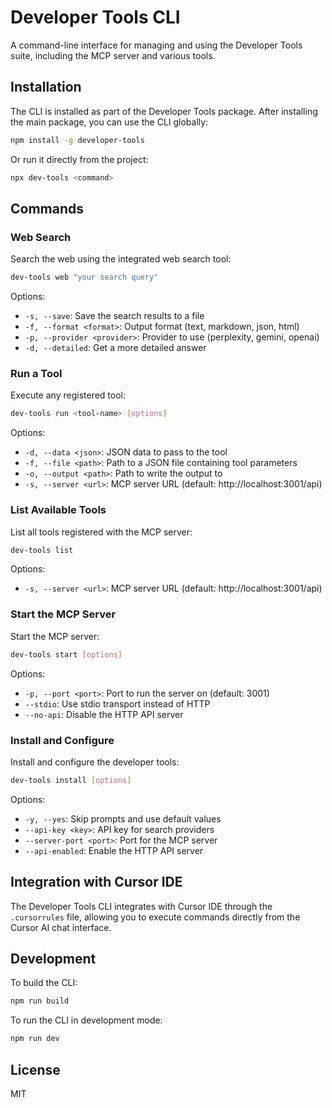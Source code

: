 # Developer Tools CLI

A command-line interface for managing and using the Developer Tools suite, including the MCP server and various tools.

## Installation

The CLI is installed as part of the Developer Tools package. After installing the main package, you can use the CLI globally:

```bash
npm install -g developer-tools
```

Or run it directly from the project:

```bash
npx dev-tools <command>
```

## Commands

### Web Search

Search the web using the integrated web search tool:

```bash
dev-tools web "your search query"
```

Options:
- `-s, --save`: Save the search results to a file
- `-f, --format <format>`: Output format (text, markdown, json, html)
- `-p, --provider <provider>`: Provider to use (perplexity, gemini, openai)
- `-d, --detailed`: Get a more detailed answer

### Run a Tool

Execute any registered tool:

```bash
dev-tools run <tool-name> [options]
```

Options:
- `-d, --data <json>`: JSON data to pass to the tool
- `-f, --file <path>`: Path to a JSON file containing tool parameters
- `-o, --output <path>`: Path to write the output to
- `-s, --server <url>`: MCP server URL (default: http://localhost:3001/api)

### List Available Tools

List all tools registered with the MCP server:

```bash
dev-tools list
```

Options:
- `-s, --server <url>`: MCP server URL (default: http://localhost:3001/api)

### Start the MCP Server

Start the MCP server:

```bash
dev-tools start [options]
```

Options:
- `-p, --port <port>`: Port to run the server on (default: 3001)
- `--stdio`: Use stdio transport instead of HTTP
- `--no-api`: Disable the HTTP API server

### Install and Configure

Install and configure the developer tools:

```bash
dev-tools install [options]
```

Options:
- `-y, --yes`: Skip prompts and use default values
- `--api-key <key>`: API key for search providers
- `--server-port <port>`: Port for the MCP server
- `--api-enabled`: Enable the HTTP API server

## Integration with Cursor IDE

The Developer Tools CLI integrates with Cursor IDE through the `.cursorrules` file, allowing you to execute commands directly from the Cursor AI chat interface.

## Development

To build the CLI:

```bash
npm run build
```

To run the CLI in development mode:

```bash
npm run dev
```

## License

MIT 